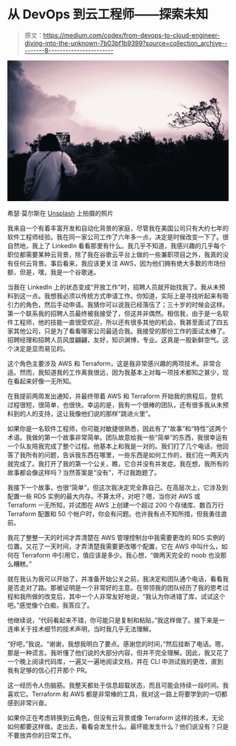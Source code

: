 # 从 DevOps 到云工程师——探索未知

> 原文：<https://medium.com/codex/from-devops-to-cloud-engineer-diving-into-the-unknown-7b03bf1b9399?source=collection_archive---------8----------------------->

![](img/77456a2850d8525cf0a818957ae0ab87.png)

希瑟·莫尔斯在 [Unsplash](https://unsplash.com?utm_source=medium&utm_medium=referral) 上拍摄的照片

我来自一个有着丰富开发和自动化背景的家庭，尽管我在美国公司只有大约七年的软件工程师经验。我在同一家公司工作了六年多一点，决定是时候改变一下了。很自然地，我上了 LinkedIn 看看那里有什么。我几乎不知道，我感兴趣的几乎每个职位都需要某种云背景，除了我在谷歌云平台上做的一些兼职项目之外，我真的没有任何云背景。事后看来，我应该更关注 AWS，因为他们拥有绝大多数的市场份额，但是，嘿，我是一个谷歌迷。

当我在 LinkedIn 上的状态变成“开放工作”时，招聘人员就开始找我了。我从未预料到这一点。我想我必须以传统方式申请工作。你知道，实际上是寻找听起来有吸引力的角色，然后手动申请。我猜你可以说我已经落伍了；三十岁的时候会这样。第一个联系我的招聘人员最终被我接受了，但这并非偶然。相信我，由于是一名软件工程师，他的技能一直很受欢迎，所以还有很多其他的机会。我甚至面试了四五家其他公司，只是为了看看哪家公司最适合我。我接受的那份工作的面试太棒了。招聘经理和招聘人员风度翩翩，友好，知识渊博，专业。这真是一股新鲜空气。这个决定是显而易见的。

这个角色主要涉及 AWS 和 Terraform，这是我非常感兴趣的两项技术。非常合适。然而，我知道我的工作离我很远，因为我基本上对每一项技术都知之甚少，现在看起来好像一无所知。

在我提前两周发出通知，并最终带着 AWS 和 Terraform 开始我的旅程后，登机过程很短，很简单，也很快。幸运的是，我有一个很棒的团队，还有很多我从未预料到的人的支持，这让我像他们说的那样“跳进火里”。

如果你是一名软件工程师，你可能对敏捷很熟悉，因此有了“故事”和“特性”这两个术语。我做的第一个故事非常简单。团队故意给我一些“简单”的东西，我很幸运有一个队友陪我完成了整个过程。他基本上和我是一对的。我们打了几个电话，他回答了我所有的问题，告诉我东西在哪里，一些东西是如何工作的，我们在一两天内就完成了。我打开了我的第一个公关，瞧，它合并没有并发症。我在想，我所有的故事都会像这样吗？当然答案是“没有”，不过我跑题了。

我接下一个故事，也很“简单”，但这次我决定完全靠自己。在高层次上，它涉及到配置一些 RDS 实例的最大内存。不算太坏，对吧？嗯，当你对 AWS 或 Terraform 一无所知，并试图在 AWS 上创建一个超过 200 个存储库、数百万行 Terraform 配置和 50 个帐户时，你会有问题。也许我有点不知所措，但我勇往直前。

我花了整整一天的时间才弄清楚在 AWS 管理控制台中我需要更改的 RDS 实例的位置。又花了一天时间，才弄清楚我需要更改哪个配置，它在 AWS 中叫什么，如何在 Terraform 中引用它，值应该是多少。我心想，“做两天完全的 noob 也没那么糟糕。”

就在我认为我可以开始了，并准备开始公关之前，我决定和团队通个电话，看看我是否走对了路。那被证明是一个非常好的主意。在带领我的团队经历了我的思考过程和我所做的改变后，其中一个人非常友好地说，“我认为你进错了库，试试这个吧。”感觉像个白痴，我答应了。

他继续说，“代码看起来不错，你可能只是复制和粘贴，”我这样做了。接下来是一连串关于技术细节的技术声明，当时我几乎无法理解。

“好吧，”我说。“谢谢，我想我明白了要点。感谢您的时间，”然后挂断了电话。嗯，那是一种谎言。我听懂了他们说的大部分内容，但并不完全理解。因此，我又花了一个晚上阅读代码库，一遍又一遍地阅读文档，并在 CLI 中测试我的更改，直到我有足够的信心打开那个 PR。

这一经历令人伤脑筋。我整天都处于信息超载状态，而且可能会持续一段时间。我喜欢它。Terraform 和 AWS 都是非常棒的工具，我对这一路上将要学到的一切都感到非常兴奋。

如果你正在考虑转换到云角色，但没有云背景或像 Terraform 这样的技术，无论如何都要这样做。走出去，看看会发生什么。最坏能发生什么？他们说没有？只是不要放弃你的日常工作。
